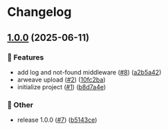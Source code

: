 # Changelog

## [1.0.0](https://github.com/iExecBlockchainComputing/iexec-arweave-api/compare/v1.0.0...v1.0.0) (2025-06-11)


### 🚀 Features

* add log and not-found middleware ([#8](https://github.com/iExecBlockchainComputing/iexec-arweave-api/issues/8)) ([a2b5a42](https://github.com/iExecBlockchainComputing/iexec-arweave-api/commit/a2b5a42ea20483ee7813212f45b2e3a2fb94d349))
* arweave upload ([#2](https://github.com/iExecBlockchainComputing/iexec-arweave-api/issues/2)) ([10fc2ba](https://github.com/iExecBlockchainComputing/iexec-arweave-api/commit/10fc2ba08d32fb04ddda02cf7e34746ef33d9b9b))
* initialize project ([#1](https://github.com/iExecBlockchainComputing/iexec-arweave-api/issues/1)) ([b8d7a4e](https://github.com/iExecBlockchainComputing/iexec-arweave-api/commit/b8d7a4ee9804a289a31dc8708a42c737562db2b9))


### 🧰 Other

* release 1.0.0 ([#7](https://github.com/iExecBlockchainComputing/iexec-arweave-api/issues/7)) ([b5143ce](https://github.com/iExecBlockchainComputing/iexec-arweave-api/commit/b5143ce7b77f1e14381a0bf4c9c0222a3a381c1f))
